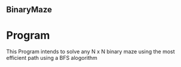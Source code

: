 ## BinaryMaze
# Program
This Program intends to solve any N x N binary maze using the most efficient path using a BFS alogorithm
